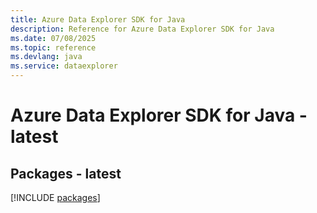 ```yaml
---
title: Azure Data Explorer SDK for Java
description: Reference for Azure Data Explorer SDK for Java
ms.date: 07/08/2025
ms.topic: reference
ms.devlang: java
ms.service: dataexplorer
---
```

# Azure Data Explorer SDK for Java - latest
## Packages - latest
[!INCLUDE [packages](data-explorer-index.md)]